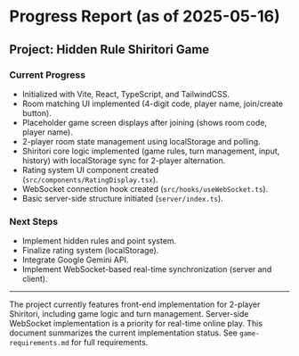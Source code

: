 # Progress Report (as of 2025-05-16)

## Project: Hidden Rule Shiritori Game

### Current Progress
- Initialized with Vite, React, TypeScript, and TailwindCSS.
- Room matching UI implemented (4-digit code, player name, join/create button).
- Placeholder game screen displays after joining (shows room code, player name).
- 2-player room state management using localStorage and polling.
- Shiritori core logic implemented (game rules, turn management, input, history) with localStorage sync for 2-player alternation.
- Rating system UI component created (`src/components/RatingDisplay.tsx`).
- WebSocket connection hook created (`src/hooks/useWebSocket.ts`).
- Basic server-side structure initiated (`server/index.ts`).

### Next Steps
- Implement hidden rules and point system.
- Finalize rating system (localStorage).
- Integrate Google Gemini API.
- Implement WebSocket-based real-time synchronization (server and client).

---
The project currently features front-end implementation for 2-player Shiritori, including game logic and turn management. Server-side WebSocket implementation is a priority for real-time online play. This document summarizes the current implementation status. See `game-requirements.md` for full requirements.
